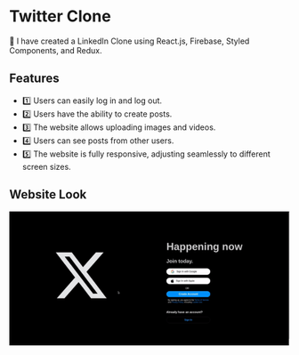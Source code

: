 # Twitter Clone
🚀 I have created a LinkedIn Clone using React.js, Firebase, Styled Components, and Redux.

## Features

- 1️⃣ Users can easily log in and log out.
- 2️⃣ Users have the ability to create posts.
- 3️⃣ The website allows uploading images and videos.
- 4️⃣ Users can see posts from other users.
- 5️⃣ The website is fully responsive, adjusting seamlessly to different screen sizes.

## Website Look
![gif](Twiter.gif)